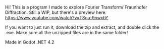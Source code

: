 Hi! This is a program I made to explore Fourier Transform/ Fraunhofer Diffraction. 
Still a WIP, but there's a preview here: https://www.youtube.com/watch?v=T8ou-9nwxbY

If you want to just run it, download the zip and extract, and double click the .exe. Make sure all the unzipped files are in the same folder!

Made in Godot .NET 4.2
